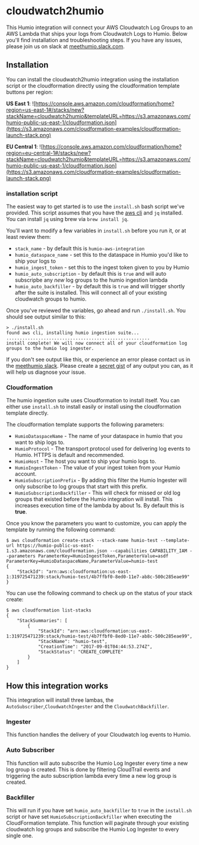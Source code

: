 # cloudwatch2humio

This Humio integration will connect your AWS Cloudwatch Log Groups to an AWS Lambda that ships your logs from Cloudwatch Logs to Humio. Below you'll find installation and troubleshooting steps. If you have any issues, please join us on slack at [meethumio.slack.com](https://meethumio.slack.com). 

## Installation

You can install the cloudwatch2humio integration using the installation script or the cloudformation directly using the cloudformation template buttons per region:

**US East 1**:
![https://console.aws.amazon.com/cloudformation/home?region=us-east-1#/stacks/new?stackName=cloudwatch2humio&templateURL=https://s3.amazonaws.com/humio-public-us-east-1/cloudformation.json](https://s3.amazonaws.com/cloudformation-examples/cloudformation-launch-stack.png)

**EU Central 1**:
![https://console.aws.amazon.com/cloudformation/home?region=eu-central-1#/stacks/new?stackName=cloudwatch2humio&templateURL=https://s3.amazonaws.com/humio-public-us-east-1/cloudformation.json](https://s3.amazonaws.com/cloudformation-examples/cloudformation-launch-stack.png)

### installation script
The easiest way to get started is to use the `install.sh` bash script we've provided. This script assumes that you have the [aws cli](http://docs.aws.amazon.com/cli/latest/userguide/installing.html) and `jq` installed. You can install `jq` using brew via `brew install jq`.

You'll want to modify a few variables in `install.sh` before you run it, or at least review them:

* `stack_name` - by default this is `humio-aws-integration`
* `humio_dataspace_name` - set this to the dataspace in Humio you'd like to ship your logs to
* `humio_ingest_token` - set this to the ingest token given to you by Humio
* `humio_auto_subscription` - by default this is `true` and will auto subscripbe any *new* log groups to the humio ingestion lambda
* `humio_auto_backfiller` - by default this is `true` and will trigger shortly after the suite is installed. This will connect all of your existing cloudwatch groups to humio. 

Once you've reviewed the variables, go ahead and run `./install.sh`. You should see output similar to this:

```
> ./install.sh
found aws cli, installing humio ingestion suite...
......................................................
install complete! We will now connect all of your cloudformation log groups to the humio log ingester.
```

If you don't see output like this, or experience an error please contact us in the [meethumio slack](https://meethumio.slack.com). Please create a [secret gist](https://gist.github.com) of any output you can, as it will help us diagnose your issue.

### Cloudformation

The humio ingestion suite uses Cloudformation to install itself. You can either use `install.sh` to install easily or install using the cloudformation template directly.

The cloudformation template supports the following parameters:

* `HumioDataspaceName` - The name of your dataspace in humio that you want to ship logs to.
* `HumioProtocol` - The transport protocol used for delivering log events to Humio. HTTPS is default and recommended.
* `HumioHost` - The host you want to ship your humio logs to. 
* `HumioIngestToken` - The value of your ingest token from your Humio account.
* `HumioSubscriptionPrefix` - By adding this filter the Humio Ingester will only subscribe to log groups that start with this prefix.
* `HumioSubscriptionBackfiller` - This will check for missed or old log groups that existed before the Humio integration will install. This increases execution time of the lambda by about 1s. By default this is **true**.

Once you know the parameters you want to customize, you can apply the template by running the following command:

```
$ aws cloudformation create-stack --stack-name humio-test --template-url https://humio-public-us-east-1.s3.amazonaws.com/cloudformation.json --capabilities CAPABILITY_IAM --parameters ParameterKey=HumioIngestToken,ParameterValue=asdf ParameterKey=HumioDataspaceName,ParameterValue=humio-test
{
    "StackId": "arn:aws:cloudformation:us-east-1:319725471239:stack/humio-test/4b7ffbf0-8ed0-11e7-ab8c-500c285eae99"
}
```

You can use the following command to check up on the status of your stack create:

```
$ aws cloudformation list-stacks
{
    "StackSummaries": [
        {
            "StackId": "arn:aws:cloudformation:us-east-1:319725471239:stack/humio-test/4b7ffbf0-8ed0-11e7-ab8c-500c285eae99",
            "StackName": "humio-test",
            "CreationTime": "2017-09-01T04:44:53.274Z",
            "StackStatus": "CREATE_COMPLETE"
        }
    ]
}
```

## How this integration works

This integration will install three lambas, the `AutoSubscriber`,`CloudwatchIngester` and the `CloudwatchBackfiller`.

### Ingester

This function handles the delivery of your Cloudwatch log events to Humio.

### Auto Subscriber
This function will auto subscribe the Humio Log Ingester every time a new log group is created. This is done by filtering CloudTrail events and triggering the auto subscription lambda every time a new log group is created.

### Backfiller
This will run if you have set `humio_auto_backfiller` to `true` in the `install.sh` script or have set `HumioSubscriptionBackfiller` when executing the CloudFormation template. This function will paginate through your existing cloudwatch log groups and subscribe the Humio Log Ingester to every single one.

